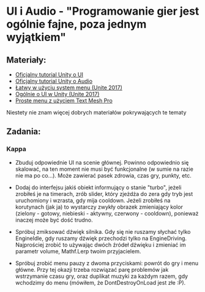 # UI i Audio - "Programowanie gier jest ogólnie fajne, poza jednym wyjątkiem"

## Materiały:

* [Oficjalny tutorial Unity o UI](https://unity3d.com/learn/tutorials/topics/interface-essentials/interface-overview)
* [Oficjalny tutorial Unity o Audio](https://unity3d.com/learn/tutorials/topics/audio/audio-listeners-sources?playlist=17096)
* [Łatwy w użyciu system menu (Unite 2017)](https://www.youtube.com/watch?v=wbmjturGbAQ)
* [Ogólnie o UI w Unity (Unite 2017)](https://youtu.be/j03EKMmlJJs)
* [Proste menu z użyciem Text Mesh Pro](https://youtu.be/zc8ac_qUXQY)

Niestety nie znam więcej dobrych materiałów pokrywających te tematy
## Zadania:

### Kappa

* Zbuduj odpowiednie UI na scenie głównej. Powinno odpowiednio się skalować, na ten moment nie musi być funkcjonalne (w sumie na razie nie ma po co...). Może zawierać pasek zdrowia, czas gry, punkty, etc.

* Dodaj do interfejsu jakiś obiekt informujący o stanie "turbo", jeżeli zrobiłeś je na timerach, zrób slider, który zjeżdża do zera gdy tryb jest uruchomiony i wzrasta, gdy mija cooldown. Jeżeli zrobiłeś na korutynach (jak ja) to wystarczy zwykły obrazek zmieniający kolor (zielony - gotowy, niebieski - aktywny, czerwony - cooldown), ponieważ inaczej może być dość trudno.

*  Spróbuj zmiksować dźwięk silnika. Gdy się nie ruszamy słychać tylko EngineIdle, gdy ruszamy dźwięk przechodzi tylko na EngineDriving. Najprościej zrobić to używając dwóch źródeł dźwięku i zmieniać im parametr volume, Mathf.Lerp twoim przyjacielem.

* Spróbuj zrobić menu pauzy z dwoma przyciskami: powrót do gry i menu główne. Przy tej okazji trzeba rozwiązać parę problemów jak wstrzymanie czasu gry, oraz duplikat muzyki za każdym razem, gdy wchodzimy do menu (mówiłem, że DontDestroyOnLoad jest złe :P).